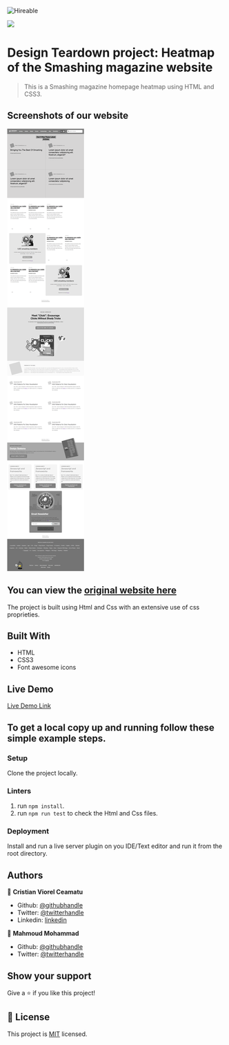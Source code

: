 ![Hireable](https://img.shields.io/badge/Hireable-yes-success)

![](https://img.shields.io/badge/-Microverse%20projects-blueviolet)
# Design Teardown project: Heatmap of the Smashing magazine website

> This is a Smashing magazine homepage heatmap using HTML and CSS3.

## Screenshots of our website

![screenshot](./.github/app-screenshot.png)

## You can view the [original website here](https://www.smashingmagazine.com/)

The project is built using Html and Css with an extensive use of css proprieties.

## Built With

- HTML
- CSS3
- Font awesome icons

## Live Demo

[Live Demo Link](https://rawcdn.githack.com/cristianCeamatu/microverse-smashing-magazine/074096e3dda3096b49a0f59aa6e472b6ce29e8af/index.html)

## To get a local copy up and running follow these simple example steps.

### Setup

Clone the project locally.

### Linters

1. run `npm install`.
2. run `npm run test` to check the Html and Css files.

### Deployment

Install and run a live server plugin on you IDE/Text editor and run it from the root directory.

## Authors

👤 **Cristian Viorel Ceamatu**

- Github: [@githubhandle](https://github.com/cristianCeamatu)
- Twitter: [@twitterhandle](https://twitter.com/CeamatuV)
- Linkedin: [linkedin](https://www.linkedin.com/in/ceamatu-cristian-viorel-7a5469136/)

👤 **Mahmoud Mohammad**

- Github: [@githubhandle](https://github.com/mahmoud717)
- Twitter: [@twitterhandle](https://twitter.com/mahmoud26369406)

## Show your support

Give a ⭐️ if you like this project!

## 📝 License

This project is [MIT](lic.url) licensed.
